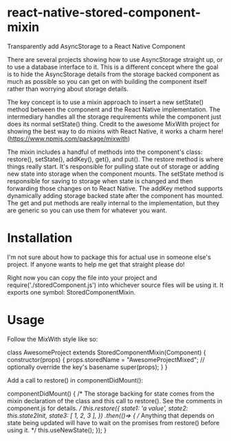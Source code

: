 # react-native-stored-component-mixin
Transparently add AsyncStorage to a React Native Component

There are several projects showing how to use AsyncStorage straight up, or to use a database interface to it.  This is a different concept where the goal is to hide the AsyncStorage details from the storage backed component as much as possible so you can get on with building the component itself rather than worrying about storage details.

The key concept is to use a mixin approach to insert a new setState() method between the component and the React Native implementation.  The intermediary handles all the storage requirements while the component just does its normal setState() thing.  Credit to the awesome MixWith project for showing the best way to do mixins with React Native, it works a charm here!  (https://www.npmjs.com/package/mixwith)

The mixin includes a handful of methods into the component's class:  restore(), setState(), addKey(), get(), and put().  The restore method is where things really start.  It's responsible for pulling state out of storage or adding new state into storage when the component mounts.  The setState method is responsible for saving to storage when state is changed and then forwarding those changes on to React Native.  The addKey method supports dynamically adding storage backed state after the component has mounted.  The get and put methods are really internal to the implementation, but they are generic so you can use them for whatever you want.

# Installation 
I'm not sure about how to package this for actual use in someone else's project.  If anyone wants to help me get that straight please do!

Right now you can copy the file into your project and require('./storedComponent.js') into whichever source files will be using it.  It exports one symbol: StoredComponentMixin.

# Usage
Follow the MixWith style like so:

class AwesomeProject extends StoredComponentMixin(Component) {
  constructor(props) {
    props.storedName = "AwesomeProjectMixed";  // optionally override the key's basename
    super(props);
  }
}

Add a call to restore() in componentDidMount():

  componentDidMount() {
    /* The storage backing for state comes from the mixin declaration of the class
       and this call to restore().  See the comments in component.js for details.
    */
    this.restore({
      state1: 'a value',
      state2: this.state2Init,
      state3: [ 1, 2, 3 ],
    })
    .then(()=> {
      /* Anything that depends on state being updated will have to wait
         on the promises from restore() before using it.
      */
      this.useNewState();
    });
  }
